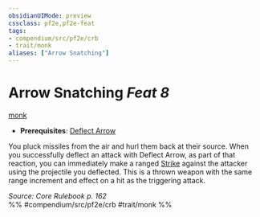 ```yaml
---
obsidianUIMode: preview
cssclass: pf2e,pf2e-feat
tags:
- compendium/src/pf2e/crb
- trait/monk
aliases: ["Arrow Snatching"]
---
```

# Arrow Snatching  *Feat 8*  
[monk](rules/traits/monk.md "Monk Class Trait")  

- **Prerequisites**: [Deflect Arrow](compendium/feats/deflect-arrow.md)

You pluck missiles from the air and hurl them back at their source. When you successfully deflect an attack with Deflect Arrow, as part of that reaction, you can immediately make a ranged [Strike](rules/actions/strike.md) against the attacker using the projectile you deflected. This is a thrown weapon with the same range increment and effect on a hit as the triggering attack.

*Source: Core Rulebook p. 162*  
%% #compendium/src/pf2e/crb #trait/monk %%
